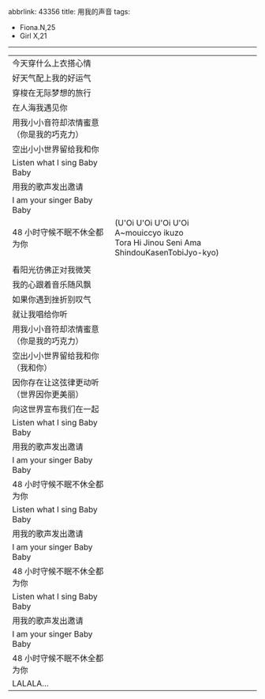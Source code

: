 abbrlink: 43356
title: 用我的声音
tags:
  - Fiona.N,25
  - Girl X,21
---
|      |      |
|--|--|
|今天穿什么上衣搭心情|      |
|好天气配上我的好运气|      |
|穿梭在无际梦想的旅行|      |
|在人海我遇见你|      |
|用我小小音符却浓情蜜意（你是我的巧克力）|      |
|空出小小世界留给我和你|      |
|Listen what I sing Baby Baby|      |
|用我的歌声发出邀请|      |
|I am your singer Baby Baby|      |
|48 小时守候不眠不休全都为你|(U'Oi U'Oi U'Oi U'Oi<br>A~mouiccyo ikuzo<br>Tora Hi Jinou Seni Ama ShindouKasenTobiJyo-kyo)      |
|      |      |
|看阳光彷佛正对我微笑||
|我的心跟着音乐随风飘|      |
|如果你遇到挫折别叹气|      |
|就让我唱给你听|      |
|用我小小音符却浓情蜜意（你是我的巧克力）|      |
|空出小小世界留给我和你（我和你）|      |
|因你存在让这弦律更动听（世界因你更美丽）|      |
|向这世界宣布我们在一起|      |
|Listen what I sing Baby Baby|      |
|用我的歌声发出邀请|      |
|I am your singer Baby Baby|      |
|48 小时守候不眠不休全都为你|      |
|Listen what I sing Baby Baby|      |
|用我的歌声发出邀请|      |
|I am your singer Baby Baby|      |
|48 小时守候不眠不休全都为你|      |
|Listen what I sing Baby Baby|      |
|用我的歌声发出邀请|      |
|I am your singer Baby Baby|      |
|48 小时守候不眠不休全都为你|      |
|LALALA…|      |